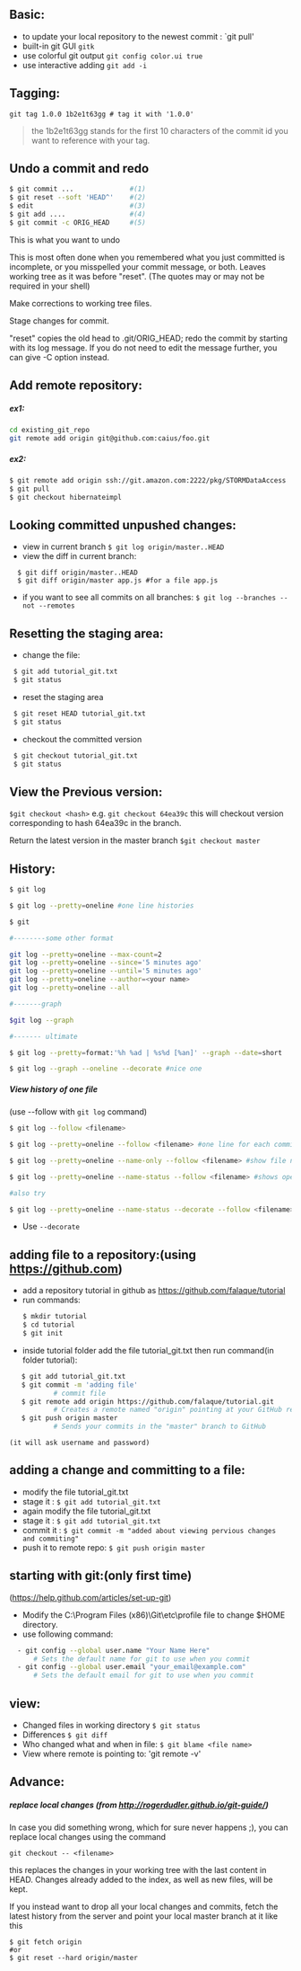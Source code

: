 Basic:
------
- to update your local repository to the newest commit : `git pull'
- built-in git GUI `gitk`
- use colorful git output `git config color.ui true`
- use interactive adding `git add -i`

Tagging:
--------
```
git tag 1.0.0 1b2e1t63gg # tag it with '1.0.0'
```
>the 1b2e1t63gg stands for the first 10 characters of the commit id you want to reference with your tag.

Undo a commit and redo
----------------------	
```bash
$ git commit ...              #(1)
$ git reset --soft 'HEAD^'    #(2)
$ edit                        #(3)
$ git add ....                #(4)
$ git commit -c ORIG_HEAD     #(5)
```
This is what you want to undo

This is most often done when you remembered what you just committed is incomplete, or you misspelled your commit message, or both. Leaves working tree as it was before "reset". (The quotes may or may not be required in your shell)

Make corrections to working tree files.

Stage changes for commit.

"reset" copies the old head to .git/ORIG_HEAD; redo the commit by starting with its log message. If you do not need to edit the message further, you can give -C option instead.


Add remote repository:
----------------------
##### ex1: 
```bash
cd existing_git_repo
git remote add origin git@github.com:caius/foo.git
```
##### ex2:
```bash
$ git remote add origin ssh://git.amazon.com:2222/pkg/STORMDataAccess
$ git pull
$ git checkout hibernateimpl
```
Looking committed unpushed changes:
-----------------------------------

* view in current branch
  `$ git log origin/master..HEAD`
* view the diff in current branch:
```
  $ git diff origin/master..HEAD
  $ git diff origin/master app.js #for a file app.js
```

* if you want to see all commits on all branches:
  `$ git log --branches --not --remotes`


Resetting the staging area:
---------------------------
* change the file:
```bash
 $ git add tutorial_git.txt
 $ git status
```
* reset the staging area
```bash
 $ git reset HEAD tutorial_git.txt
 $ git status
```
* checkout the committed version
```bash
 $ git checkout tutorial_git.txt
 $ git status
```


View the Previous version:
--------------------------------------
`$git checkout <hash>`
 e.g. `git checkout 64ea39c`
 this will checkout version corresponding to hash 64ea39c in the branch.

Return the latest version in the master branch
`$git checkout master`



History:
---------
```bash
$ git log

$ git log --pretty=oneline #one line histories

$ git 

#--------some other format

git log --pretty=oneline --max-count=2
git log --pretty=oneline --since='5 minutes ago'
git log --pretty=oneline --until='5 minutes ago'
git log --pretty=oneline --author=<your name>
git log --pretty=oneline --all

#-------graph

$git log --graph

#------- ultimate

$ git log --pretty=format:'%h %ad | %s%d [%an]' --graph --date=short

$ git log --graph --oneline --decorate #nice one

```
##### View history of one file
(use --follow <file name > with `git log` command)
```bash
$ git log --follow <filename>

$ git log --pretty=oneline --follow <filename> #one line for each commit

$ git log --pretty=oneline --name-only --follow <filename> #show file name at the end

$ git log --pretty=oneline --name-status --follow <filename> #shows operation info along with file name at the end

#also try

$ git log --pretty=oneline --name-status --decorate --follow <filename>
```
* Use `--decorate`

adding file to a repository:(using https://github.com)
------------------------------------------------------
* add a repository tutorial in github as https://github.com/falaque/tutorial
* run commands:
	```bash
	$ mkdir tutorial
	$ cd tutorial
	$ git init
	```
 * inside tutorial folder add the file tutorial_git.txt then run command(in folder tutorial):
 ```bash
	$ git add tutorial_git.txt
	$ git commit -m 'adding file' 				
			# commit file
	$ git remote add origin https://github.com/falaque/tutorial.git 
			# Creates a remote named "origin" pointing at your GitHub repository
	$ git push origin master
			# Sends your commits in the "master" branch to GitHub
 ```	
	(it will ask username and password)


adding a change and committing to a file:
-----------------------------------------
* modify the file tutorial_git.txt
* stage it :
	`$ git add tutorial_git.txt`
* again modify the file tutorial_git.txt
* stage it :
	`$ git add tutorial_git.txt`
* commit it :
	`$ git commit -m "added about viewing pervious changes and commiting"`
* push it to remote repo:
	`$ git push origin master`
	
	

starting with git:(only first time)
-----------------------------------
(https://help.github.com/articles/set-up-git)
* Modify the C:\Program Files (x86)\Git\etc\profile file to change $HOME directory.
* use following command:
```bash
  - git config --global user.name "Your Name Here"
      # Sets the default name for git to use when you commit
  - git config --global user.email "your_email@example.com"
      # Sets the default email for git to use when you commit
```
	  

view:
-----
* Changed files in working directory `$ git status`
* Differences `$ git diff`
* Who changed what and when in file: `$ git blame <file name>`
* View where remote is pointing to: 'git remote -v'



Advance:
---------
##### replace local changes (from http://rogerdudler.github.io/git-guide/)

In case you did something wrong, which for sure never happens ;), you can replace local changes using the command
```
git checkout -- <filename>
```
this replaces the changes in your working tree with the last content in HEAD. Changes already added to the index, as well as new files, will be kept.

If you instead want to drop all your local changes and commits, fetch the latest history from the server and point your local master branch at it like this
```
$ git fetch origin
#or
$ git reset --hard origin/master
```